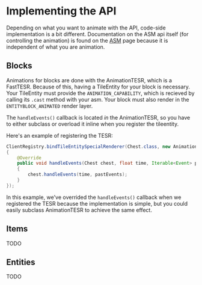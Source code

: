 Implementing the API
======================

Depending on what you want to animate with the API, code-side implementation is a bit different.
Documentation on the ASM api itself (for controlling the animation) is found on the [ASM][asm] page because it is independent of what
you are animation.

Blocks
--------

Animations for blocks are done with the AnimationTESR, which is a FastTESR. Because of this, having a TileEntity for your block
is necessary. Your TileEntity must provide the `ANIMATION_CAPABILITY`, which is recieved by calling its `.cast` method with your
asm. Your block must also render in the `ENTITYBLOCK_ANIMATED` render layer.

The `handleEvents()` callback is located _in_ the AnimationTESR, so you have to either subclass or overload it inline when you register the tileentity.

Here's an example of registering the TESR:

```java
ClientRegistry.bindTileEntitySpecialRenderer(Chest.class, new AnimationTESR<Chest>()
{
    @Override
    public void handleEvents(Chest chest, float time, Iterable<Event> pastEvents)
    {
        chest.handleEvents(time, pastEvents);
    }
}); 
```

In this example, we've overrided the `handleEvents()` callback when we registered the TESR because the implementation is simple, but you could easily subclass
AnimationTESR to achieve the same effect.

Items
-------

TODO

Entities
----------
TODO

[asm]: asm.md